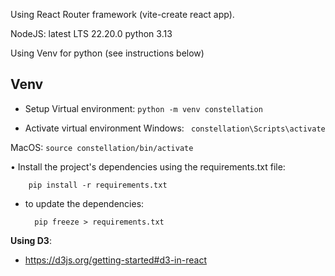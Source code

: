 Using React Router framework (vite-create react app).

NodeJS: latest LTS 22.20.0
python 3.13

Using Venv for python (see instructions below)



## Venv
- Setup Virtual environment:
`python -m venv constellation`

- Activate virtual environment
Windows: ` constellation\Scripts\activate`

MacOS: `source constellation/bin/activate`

• Install the project's dependencies using the requirements.txt file: 

        pip install -r requirements.txt

- to update the dependencies: 

        pip freeze > requirements.txt


**Using D3**:
- https://d3js.org/getting-started#d3-in-react
